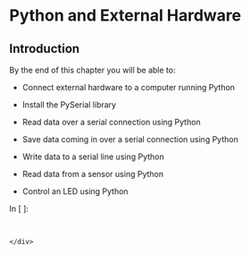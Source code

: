 
# Python and External Hardware
## Introduction
By the end of this chapter you will be able to:

 * Connect external hardware to a computer running Python
 
 * Install the PySerial library
 
 * Read data over a serial connection using Python
 
 * Save data coming in over a serial connection using Python
 
 * Write data to a serial line using Python
 
 * Read data from a sensor using Python
 
 * Control an LED using Python
<div class="cell border-box-sizing code_cell rendered">
<div class="input">
<div class="prompt input_prompt">In&nbsp;[&nbsp;]:</div>
<div class="inner_cell">
    <div class="input_area">
<div class=" highlight hl-ipython3"><pre><span></span> 
</pre></div>

    </div>
</div>
</div>

</div>
 

